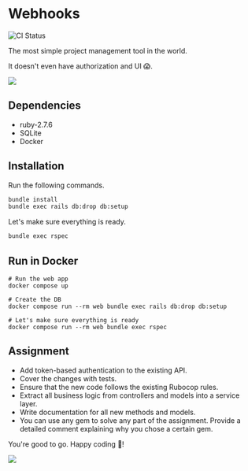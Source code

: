 # Webhooks

![CI Status](https://github.com/ayarotsky/webhooks/actions/workflows/status_checks.yml/badge.svg?branch=master)

The most simple project management tool in the world.

It doesn't even have authorization and UI 😱.

![](diagram.png)

## Dependencies

- ruby-2.7.6
- SQLite
- Docker

## Installation

Run the following commands.

```bash
bundle install
bundle exec rails db:drop db:setup
```

Let's make sure everything is ready.

```bash
bundle exec rspec
```

## Run in Docker

```
# Run the web app
docker compose up

# Create the DB
docker compose run --rm web bundle exec rails db:drop db:setup

# Let's make sure everything is ready
docker compose run --rm web bundle exec rspec
```

## Assignment

- Add token-based authentication to the existing API.
- Cover the changes with tests.
- Ensure that the new code follows the existing Rubocop rules.
- Extract all business logic from controllers and models into a service layer.
- Write documentation for all new methods and models.
- You can use any gem to solve any part of the assignment. Provide a detailed comment
  explaining why you chose a certain gem.

You're good to go. Happy coding 🤘!

![](happy-coding.gif)
